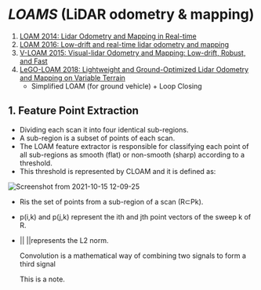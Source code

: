 # ***LOAMS***  (LiDAR odometry & mapping)
1. [LOAM 2014: Lidar Odometry and Mapping in Real-time](https://www.ri.cmu.edu/pub_files/2014/7/Ji_LidarMapping_RSS2014_v8.pdf)
2. [LOAM 2016: Low-drift and real-time lidar odometry and mapping](https://link.springer.com/content/pdf/10.1007/s10514-016-9548-2.pdf) 
3. [V-LOAM 2015: Visual-lidar Odometry and Mapping: Low-drift, Robust, and Fast](https://frc.ri.cmu.edu/~zhangji/publications/ICRA_2015.pdf) 
4. [LeGO-LOAM 2018: Lightweight and Ground-Optimized Lidar Odometry and Mapping on Variable Terrain](https://ieeexplore.ieee.org/stamp/stamp.jsp?tp=&arnumber=8594299)  
    - Simplified LOAM (for ground vehicle) + Loop Closing  

## 1. Feature Point Extraction
- Dividing each scan it into four identical sub-regions. 
- A sub-region is a subset of points of each scan. 
- The LOAM feature extractor is responsible for classifying each point of all sub-regions as smooth (flat) or non-smooth (sharp) according to a threshold. 
- This threshold is represented by CLOAM and it is defined as:  

![Screenshot from 2021-10-15 12-09-25](https://user-images.githubusercontent.com/46463022/137519145-83290d06-8103-4e95-94b6-8195065d7c35.png)

- Ris the set of points from a sub-region of a scan (R⊂Pk). 
- p(i,k) and p(j,k) represent the ith and jth point vectors of the sweep k of R. 
- || ||represents the L2 norm.


     Convolution is a mathematical way of combining two signals to form a third signal



     This is a note.
